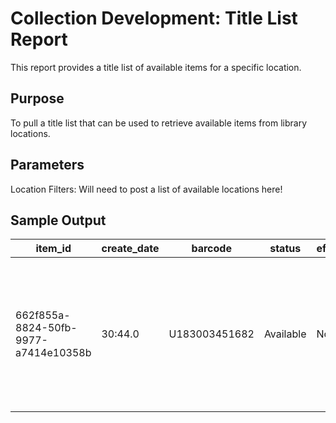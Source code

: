 # Collection Development: Title List Report
This report provides a title list of available items for a specific location. 

## Purpose
To pull a title list that can be used to retrieve available items from library locations. 

## Parameters
Location Filters:
Will need to post a list of available locations here!

## Sample Output
|item_id|create_date|barcode|status|effective_location_name|effective_call_number|chronology|enumeration|material_type_name|item_suppressed|title|loan_item_status|loan_due_date|loan_return_date|num_loans|
| --- | --- | --- | --- | --- | --- | --- | --- | --- | --- | --- | --- | --- | --- | --- |
|662f855a-8824-50fb-9977-a7414e10358b|30:44.0|U183003451682|Available|Norlin Stacks	|1000 E6 DC D492w| - | - |unspecified|FALSE|Women in development : at the right time for the right reasons / by Winifred Weekes-Vagliani in collaboration with Bernard Grossat.| - | - | - |0|
